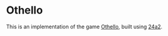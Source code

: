 # Othello

This is an implementation of the game [Othello](https://en.wikipedia.org/wiki/Reversi), built using [24a2](https://24a2.routley.io/).
